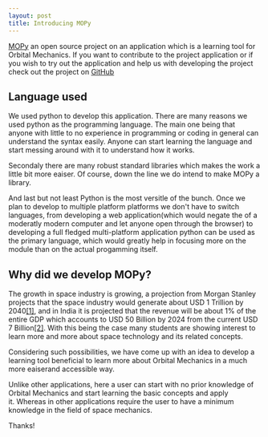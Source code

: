 ```yaml
---
layout: post
title: Introducing MOPy
---
```


[MOPy](https://mechanics-of-orbit.github.io/MOPy) an open source project on an application which is a learning tool for Orbital Mechanics. If you want to contribute to the project application or if you wish to try out the application and help us with developing the project check out the project on [GitHub](https://github.com/Mechanics-of-Orbit/MOPy)

## Language used

We used python to develop this application. There are many reasons we used python as the programming language. The main one being that anyone with little to no experience in programming or coding in general can understand the syntax easily. Anyone can start learning the language and start messing around with it to understand how it works. 

Secondaly there are many robust standard libraries which makes the work a little bit more eaiser. Of course, down the line we do intend to make MOPy a library.

And last but not least Python is the most versitle of the bunch. Once we plan to develop to multiple platform platforms we don't have to switch languages, from developing a web application(which would negate the of a moderatly modern computer and let anyone open through the browser) to developing a full fledged multi-platform application python can be used as the primary language, which would greatly help in focusing more on the module than on the actual progamming itself.

## Why did we develop MOPy?

The growth in space industry is growing, a projection from Morgan Stanley projects that the space industry would generate about USD 1 Trillion by 2040[[1]](https://www.morganstanley.com/ideas/investing-in-space), and in India it is projected that the revenue will be about 1% of the entire GDP which accounts to USD 50 Billion by 2024 from the current USD 7 Billion[[2]](https://www.pwc.in/assets/pdfs/research-insights/2020/preparing-to-scale-new-heights.pdf). With this being the case many students are showing interest to learn more and more about space technology and its related concepts.

Considering such possibilities, we have come up with an idea to develop a learning tool beneficial to learn more about Orbital Mechanics in a much more eaiserand accessible way.

Unlike other applications, here a user can start with no prior knowledge of Orbital Mechanics and start learning the basic concepts and apply it. Whereas in other applications require the user to have a minimum knowledge in the field of space mechanics.

Thanks!
